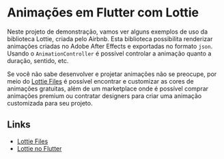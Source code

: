 # Animações em Flutter com Lottie

Neste projeto de demonstração, vamos ver alguns exemplos de uso da biblioteca Lottie, criada pelo Airbnb. Esta biblioteca possibilita renderizar animações criadas no Adobe After Effects e 
exportadas no formato `json`. Usando o `AnimationController` é possível controlar a animação quanto a duração, sentido, etc. 

Se você não sabe desenvolver e projetar animações não se preocupe, por meio do [Lottie Files](https://lottiefiles.com/) é possível encontrar e customizar as cores de animações gratuitas, além de um marketplace onde é possível comprar animações premium ou contratar designers para criar uma animação customizada para seu projeto. 

## Links


- [Lottie Files](https://lottiefiles.com/)
- [Lottie no Flutter](https://pub.dev/packages/lottie)
